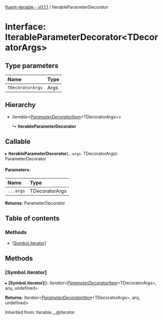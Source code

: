 [fluent-iterable - v0.1.1](../README.md) / IterableParameterDecorator

# Interface: IterableParameterDecorator<TDecoratorArgs\>

## Type parameters

Name | Type |
:------ | :------ |
`TDecoratorArgs` | Args |

## Hierarchy

* *Iterable*<[*ParameterDecoratorItem*](parameterdecoratoritem.md)<TDecoratorArgs\>\>

  ↳ **IterableParameterDecorator**

## Callable

▸ **IterableParameterDecorator**(...`args`: TDecoratorArgs): ParameterDecorator

#### Parameters:

Name | Type |
:------ | :------ |
`...args` | TDecoratorArgs |

**Returns:** ParameterDecorator

## Table of contents

### Methods

- [[Symbol.iterator]](iterableparameterdecorator.md#[symbol.iterator])

## Methods

### [Symbol.iterator]

▸ **[Symbol.iterator]**(): *Iterator*<[*ParameterDecoratorItem*](parameterdecoratoritem.md)<TDecoratorArgs\>, any, undefined\>

**Returns:** *Iterator*<[*ParameterDecoratorItem*](parameterdecoratoritem.md)<TDecoratorArgs\>, any, undefined\>

Inherited from: Iterable.__@iterator
